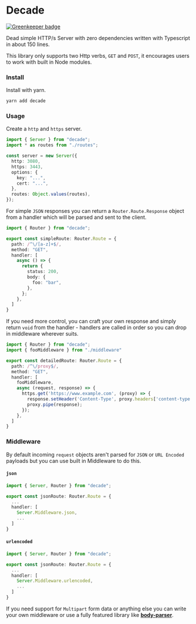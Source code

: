 # Decade

[![Greenkeeper badge](https://badges.greenkeeper.io/8eecf0d2/decade.svg)](https://greenkeeper.io/)

Dead simple HTTP/s Server with zero dependencies written with Typescript in about 150 lines.

This library only supports two Http verbs, `GET` and `POST`, it encourages users to work with built in Node modules.

### Install
Install with yarn.
```bash
yarn add decade
```

### Usage
Create a `http` and `https` server.
```ts
import { Server } from "decade";
import * as routes from "./routes";

const server = new Server({
  http: 3080,
  https: 3443,
  options: {
    key: "...",
    cert: "...",
  },
  routes: Object.values(routes),
});
```

For simple `JSON` responses you can return a `Router.Route.Response` object from a handler which will be parsed and sent to the client.
```ts
import { Router } from "decade";

export const simpleRoute: Router.Route = {
  path: /^\/[a-z]+$/,
  method: "GET",
  handler: [
    async () => {
      return {
        status: 200,
        body: {
          foo: "bar",
        },
      };
    },
  ]
}
```

If you need more control, you can craft your own response and simply return `void` from the handler - handlers are called in order so you can drop in middleware wherever suits.
```ts
import { Router } from "decade";
import { fooMiddleware } from "./middleware"

export const detailedRoute: Router.Route = {
  path: /^\/proxy$/,
  method: "GET",
  handler: [
    fooMiddleware,
    async (request, response) => {
      https.get('https://www.example.com', (proxy) => {
        response.setHeader('Content-Type', proxy.headers['content-type']);
        proxy.pipe(response);
      });
    },
  ]
}
```

### Middleware
By default incoming `request` objects aren't parsed for `JSON` or `URL Encoded` payloads but you can use built in Middleware to do this.

#### `json`
```ts
import { Server, Router } from "decade";

export const jsonRoute: Router.Route = {
  ...
  handler: [
    Server.Middleware.json,
    ...
  ]
}
```

#### `urlencoded`
```ts
import { Server, Router } from "decade";

export const jsonRoute: Router.Route = {
  ...
  handler: [
    Server.Middleware.urlencoded,
    ...
  ]
}
```

If you need support for `Multipart` form data or anything else you can write your own middleware or use a fully featured library like [**body-parser**](https://www.npmjs.com/package/body-parser).
